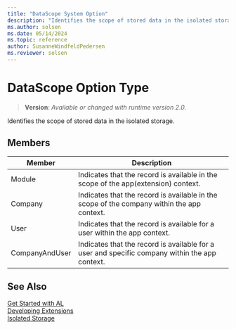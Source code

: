 ```yaml
---
title: "DataScope System Option"
description: "Identifies the scope of stored data in the isolated storage."
ms.author: solsen
ms.date: 05/14/2024
ms.topic: reference
author: SusanneWindfeldPedersen
ms.reviewer: solsen
---
```

[//]: # (START>DO_NOT_EDIT)
[//]: # (IMPORTANT:Do not edit any of the content between here and the END>DO_NOT_EDIT.)
[//]: # (Any modifications should be made in the .xml files in the ModernDev repo.)
# DataScope Option Type
> **Version**: _Available or changed with runtime version 2.0._

Identifies the scope of stored data in the isolated storage.

## Members
|  Member  |  Description  |
|----------------|---------------|
|Module|Indicates that the record is available in the scope of the app(extension) context.|
|Company|Indicates that the record is available in the scope of the company within the app context.|
|User|Indicates that the record is available for a user within the app context.|
|CompanyAndUser|Indicates that the record is available for a user and specific company within the app context.|

[//]: # (IMPORTANT: END>DO_NOT_EDIT)


## See Also

[Get Started with AL](../../devenv-get-started.md)  
[Developing Extensions](../../devenv-dev-overview.md)  
[Isolated Storage](../../devenv-isolated-storage.md)